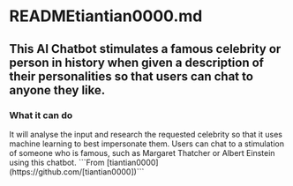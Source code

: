 # READMEtiantian0000.md
## This AI Chatbot stimulates a famous celebrity or person in history when given a description of their personalities so that users can chat to anyone they like. 
<h3> What it can do </h3>
<p1> It will analyse the input and research the requested celebrity so that it uses machine learning to best impersonate them. Users can chat to a stimulation of someone who is famous, such as Margaret Thatcher or Albert Einstein using this chatbot.</p1> 
```From [tiantian0000](https://github.com/[tiantian0000])```